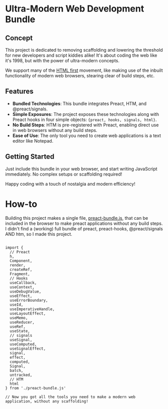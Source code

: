 # Ultra-Modern Web Development Bundle

## Concept

This project is dedicated to removing scaffolding and lowering the threshold for new developers and script kiddies alike! It's about coding the web like it's 1998, but with the power of ultra-modern concepts.

We support many of the [HTML first](https://html-first.com/) movement, like making use of the inbuilt functionality of modern web browsers, stearing clear of build steps, etc.

## Features

- **Bundled Technologies**: This bundle integrates Preact, HTM, and @preact/signals.
- **Simple Exposures**: The project exposes these technologies along with Preact hooks in four simple objects: `{preact, hooks, signals, html}`.
- **No Build Steps**: HTM is pre-registered with Preact, enabling direct use in web browsers without any build steps.
- **Ease of Use**: The only tool you need to create web applications is a text editor like Notepad.

## Getting Started

Just include this bundle in your web browser, and start writing JavaScript immediately. No complex setups or scaffolding required!

Happy coding with a touch of nostalgia and modern efficiency!

# How-to

Building this project makes a single file, [preact-bundle.js](/dist/preact-bundle.js), that can be included in the browser
to make preact applications without any build steps. I didn't find a (working) full bundle
of preact, preact-hooks, @preact/signals AND htm, so I made this project.

```

import {
  // Preact
  h,
  Component,
  render,
  createRef,
  Fragment,
  // Hooks
  useCallback,
  useContext,
  useDebugValue,
  useEffect,
  useErrorBoundary,
  useId,
  useImperativeHandle,
  useLayoutEffect,
  useMemo,
  useReducer,
  useRef,
  useState,
  // signals
  useSignal,
  useComputed,
  useSignalEffect,
  signal,
  effect,
  computed,
  Signal,
  batch,
  untracked,
  // HTM
  html
} from './preact-bundle.js'

// Now you got all the tools you need to make a modern web application, without any scaffolding!
```

